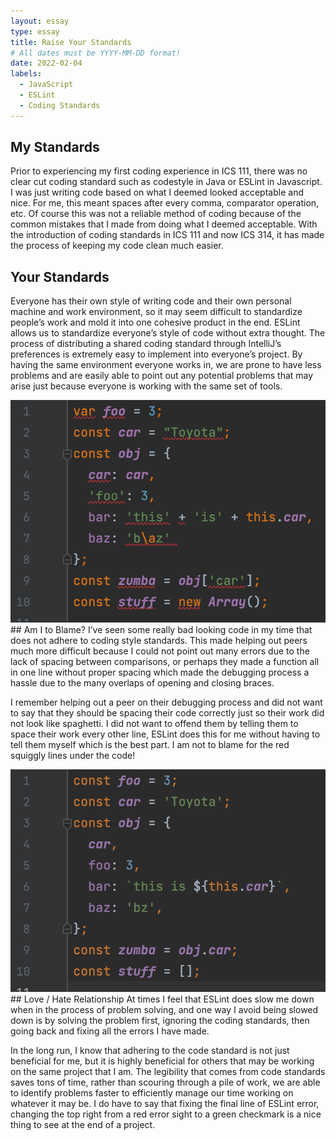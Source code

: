 ```yaml
---
layout: essay
type: essay
title: Raise Your Standards
# All dates must be YYYY-MM-DD format!
date: 2022-02-04
labels:
  - JavaScript
  - ESLint
  - Coding Standards
---
```

## My Standards
Prior to experiencing my first coding experience in ICS 111, there was no clear cut coding standard such as codestyle in Java or ESLint in Javascript. I was just  writing code based on what I deemed looked acceptable and nice. For me, this meant spaces after every comma, comparator operation, etc. Of course this was not a reliable method of coding because of the common mistakes that I made from doing what I deemed acceptable. With the introduction of coding standards in ICS 111 and now ICS 314, it has made the process of keeping my code clean much easier. 

## Your Standards
Everyone has their own style of writing code and their own personal machine and work environment, so it may seem difficult to standardize people’s work and mold it into one cohesive product in the end. ESLint allows us to standardize everyone’s style of code without extra thought. The process of distributing a shared coding standard through IntelliJ’s preferences is extremely easy to implement into everyone’s project. By having the same environment everyone works in, we are prone to have less problems and are easily able to point out any potential problems that may arise just because everyone is working with the same set of tools. 

<img class="ui medium left floated image" src="../images/bad_code.png">
## Am I to Blame?
I’ve seen some really bad looking code in my time that does not adhere to coding style standards. This made helping out peers much more difficult because I could not point out many errors due to the lack of spacing between comparisons, or perhaps they made a function all in one line without proper spacing which made the debugging process a hassle due to the many overlaps of opening and closing braces. 

I remember helping out a peer on their debugging process and did not want to say that they should be spacing their code correctly just so their work did not look like spaghetti. I did not want to offend them by telling them to space their work every other line, ESLint does this for me without having to tell them myself which is the best part. I am not to blame for the red squiggly lines under the code! 

<img class="ui medium right floated image" src="../images/good_code.png">
## Love / Hate Relationship
At times I feel that ESLint does slow me down when in the process of problem solving, and one way I avoid being slowed down is by solving the problem first, ignoring the coding standards, then going back and fixing all the errors I have made. 

In the long run, I know that adhering to the code standard is not just beneficial for me, but it is highly beneficial for others that may be working on the same project that I am. The legibility that comes from code standards saves tons of time, rather than scouring through a pile of work, we are able to identify problems faster to efficiently manage our time working on whatever it may be. I do have to say that fixing the final line of ESLint error, changing the top right from a red error sight to a green checkmark is a nice thing to see at the end of a project. 
